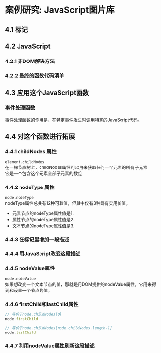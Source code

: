 # 案例研究: JavaScript图片库

## 4.1 标记

## 4.2 JavaScript

### 4.2.1 非DOM解决方法

### 4.2.2 最终的函数代码清单


## 4.3 应用这个JavaScript函数

### 事件处理函数
事件处理函数的作用是，在特定事件发生时调用特定的JavaScript代码。

## 4.4 对这个函数进行拓展

### 4.4.1 childNodes 属性
```element.childNodes```  
在一棵节点树上，childNodes属性可以用来获取任何一个元素的所有子元素  
它是一个包含这个元素全部子元素的数组

### 4.4.2 nodeType 属性  
```node.nodeType```  
nodeType属性总共有12种可取值，但其中仅有3种具有实用价值。
- 元素节点的nodeType属性值是1.  
- 属性节点的nodeType属性值是2.  
- 文本节点的nodeType属性值是3.  


### 4.4.3 在标记里增加一段描述

### 4.4.4 用JavaScript改变这段描述

### 4.4.5 nodeValue属性
```node.nodeValue```  
如果想改变一个文本节点的值，那就是用DOM提供的nodeValue属性，它用来得到和设置一个节点的值。  

### 4.4.6 firstChild和lastChild属性
```javascript
// 等价于node.childNodes[0]
node.firstChild

// 等价于node.childNodes[node.childNodes.length-1]
node.lastChild
```

### 4.4.7 利用nodeValue属性刷新这段描述
